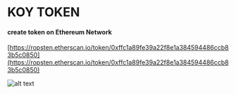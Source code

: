 # KOY TOKEN

#### create token on Ethereum Network
[https://ropsten.etherscan.io/token/0xffc1a89fe39a22f8e1a384594486ccb83b5c0850](https://ropsten.etherscan.io/token/0xffc1a89fe39a22f8e1a384594486ccb83b5c0850)


![alt text](https://lh3.googleusercontent.com/2QJeAOMe6OmZQQM1ke9o8ysCGB41T59ZLlak7VC9IUdtjDdI05nRm9qFUuP2BgScGoKf7G8TpMzZKs9v5fIJFLk9HIjVlFVUMJUZIXRZQvy4xouxPlBSb08zSNxD0sh1VFXwxwp-FNk=w367-h607-no "Logo Title Text 1")